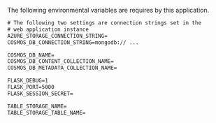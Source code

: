 The following environmental variables are requires by this application.

```cmd
# The following two settings are connection strings set in the 
# web application instance
AZURE_STORAGE_CONNECTION_STRING=
COSMOS_DB_CONNECTION_STRING=mongodb:// ...

COSMOS_DB_NAME=
COSMOS_DB_CONTENT_COLLECTION_NAME=
COSMOS_DB_METADATA_COLLECTION_NAME=

FLASK_DEBUG=1
FLASK_PORT=5000
FLASK_SESSION_SECRET=

TABLE_STORAGE_NAME=
TABLE_STORAGE_TABLE_NAME=
```